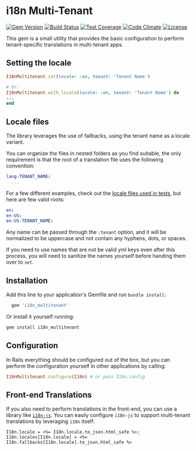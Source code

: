 i18n Multi-Tenant
====================

[![Gem Version](https://badge.fury.io/rb/i18n_multitenant.svg)](http://badge.fury.io/rb/i18n_multitenant)
[![Build Status](https://travis-ci.org/ElMassimo/i18n_multitenant.svg)](https://travis-ci.org/ElMassimo/i18n_multitenant)
[![Test Coverage](https://codeclimate.com/github/ElMassimo/i18n_multitenant/badges/coverage.svg)](https://codeclimate.com/github/ElMassimo/i18n_multitenant/coverage)
[![Code Climate](https://codeclimate.com/github/ElMassimo/i18n_multitenant/badges/gpa.svg)](https://codeclimate.com/github/ElMassimo/i18n_multitenant)
[![License](https://img.shields.io/badge/license-MIT-blue.svg)](https://github.com/ElMassimo/i18n_multitenant/blob/master/LICENSE.txt)

This gem is a small utility that provides the basic configuration to perform
tenant-specific translations in multi-tenant apps.

## Setting the locale
```ruby
I18nMultitenant.set(locale: :en, tenant: 'Tenant Name')

# Or:
I18nMultitenant.with_locale(locale: :en, tenant: 'Tenant Name') do
...
end
```

## Locale files

The library leverages the use of fallbacks, using the tenant name as a locale variant.

You can organize the files in nested folders as you find suitable, the only
requirement is that the root of a translation file uses the following convention:

```yaml
lang-TENANT_NAME:
  ...
```

For a few different examples, check out the [locale files used in tests](https://github.com/ElMassimo/i18n_multitenant/tree/master/spec/support/config), but here are few valid roots:

```yaml
en:
en-US:
en-US-TENANT_NAME:
```

Any name can be passed through the `:tenant` option, and it will be normalized
to be uppercase and not contain any hyphens, dots, or spaces.

If you need to use names that are not be valid yml keys even after this process,
you will need to sanitize the names yourself before handing them over to `set`.


## Installation

Add this line to your application's Gemfile and run `bundle install`:

```ruby
  gem 'i18n_multitenant'
```

Or install it yourself running:

```sh
gem install i18n_multitenant
```

## Configuration

In Rails everything should be configured out of the box, but you can perform
the configuration yourself in other applications by calling:

```ruby
I18nMultitenant.configure(I18n) # or pass I18n.config
```

## Front-end Translations
If you also need to perform translations in the front-end, you can use a library
like [`i18n-js`](https://github.com/fnando/i18n-js). You can easily configure
`i18n-js` to support multi-tenant translations by leveraging `i18n` itself:

```erb
I18n.locale = <%= I18n.locale.to_json.html_safe %>;
I18n.locales[I18n.locale] = <%= I18n.fallbacks[I18n.locale].to_json.html_safe %>
```

